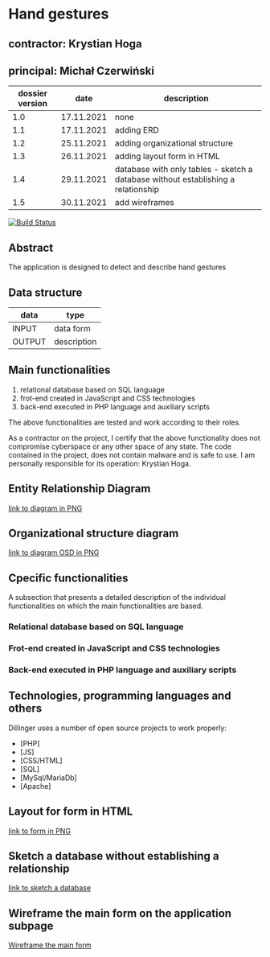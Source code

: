 # Hand gestures 



## contractor: Krystian Hoga 
## principal: Michał Czerwiński


| dossier version | date | description |
| ------ | ------ | ------ |
| 1.0 | 17.11.2021 | none |
| 1.1 | 17.11.2021 | adding ERD |
| 1.2 | 25.11.2021 | adding organizational structure |
| 1.3 | 26.11.2021 | adding layout form in HTML |
| 1.4 | 29.11.2021 | database with only tables - sketch a database without establishing a relationship |
| 1.5 | 30.11.2021 | add wireframes |

[![Build Status](https://travis-ci.org/joemccann/dillinger.svg?branch=master)](https://travis-ci.org/joemccann/dillinger)

## Abstract 

The application is designed to detect and describe hand gestures

## Data structure

| data | type |
| ------ | ------ |
| INPUT | data form |
| OUTPUT | description |

## Main functionalities

1. relational database based on SQL language
1. frot-end created in JavaScript and CSS technologies
1. back-end executed in PHP language and auxiliary scripts

The above functionalities are tested and work according to their roles.

As a contractor on the project, I certify that the above functionality 
does not compromise cyberspace or any other space of any state. 
The code contained in the project, does not contain malware and is safe to use. 
I am personally responsible for its operation: Krystian Hoga.

## Entity Relationship Diagram

[link to diagram in PNG][erd]

## Organizational structure diagram

[link to diagram OSD in PNG][osd]

## Cpecific functionalities

A subsection that presents a detailed description of the individual functionalities on which the main functionalities are based.

### Relational database based on SQL language

### Frot-end created in JavaScript and CSS technologies

### Back-end executed in PHP language and auxiliary scripts

## Technologies, programming languages and others

Dillinger uses a number of open source projects to work properly:

- [PHP]
- [JS]
- [CSS/HTML]
- [SQL]
- [MySql/MariaDb]
- [Apache]
## Layout for form in HTML
[link to form in PNG][form]

## Sketch a database without establishing a relationship

[link to sketch a database][db]

## Wireframe the main form on the application subpage

[Wireframe the main form][wireframeMain]

[erd]: <https://github.com/Michal3456/3bi4/blob/main/10/diagramy/diag.PNG>
[osd]: <https://github.com/Michal3456/3bi4/blob/main/10/diagramy/osd.png>
[form]: <>
[db]:<>
[wireframeMain]: <>
